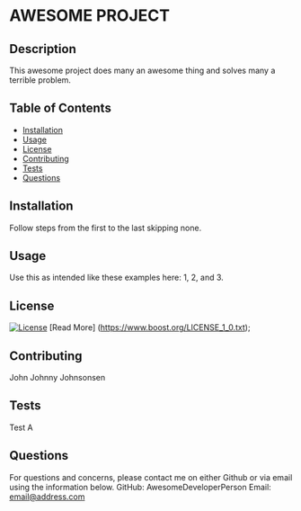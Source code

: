 # AWESOME PROJECT  

## Description
This awesome project does many an awesome thing and solves many a terrible problem.

## Table of Contents 
- [Installation](#installation)
- [Usage](#usage)
- [License](#license)
- [Contributing](#contributing)
- [Tests](#tests)
- [Questions](#questions)

## Installation

Follow steps from the first to the last skipping none.

## Usage

Use this as intended like these examples here: 1, 2, and 3.

## License

[![License](https://img.shields.io/badge/License-Boost_1.0-lightblue.svg)](https://www.boost.org/LICENSE_1_0.txt) [Read More] (https://www.boost.org/LICENSE_1_0.txt);

## Contributing

John Johnny Johnsonsen

## Tests

Test A

## Questions
For questions and concerns, please contact me on either Github or via email using the information below.
GitHub: AwesomeDeveloperPerson
Email: email@address.com

